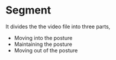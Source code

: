 # Segment
It divides the the video file into three parts,
* Moving into the posture
* Maintaining the posture
* Moving out of the posture
